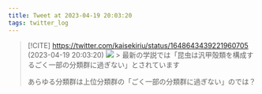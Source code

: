 ```yaml
---
title: Tweet at 2023-04-19 20:03:20
tags: twitter_log
---
```


> [!CITE] https://twitter.com/kaisekiriu/status/1648643439221960705 (2023-04-19 20:03:20)
> ![](https://twitter.com/kaisekiriu/status/1648643439221960705)
> &gt; 最新の学説では「昆虫は汎甲殻類を構成するごく一部の分類群に過ぎない」とされています
> 
> あらゆる分類群は上位分類群の「ごく一部の分類群に過ぎない」のでは？
